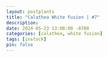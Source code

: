 ```yaml
---
layout: postplants
title: "Calathea White Fusion | #7"
description: 
date: 2024-05-23 13:00:00 -0700
categories: [calathea, white fusion]
tags: [instock]
pin: false
---
```

